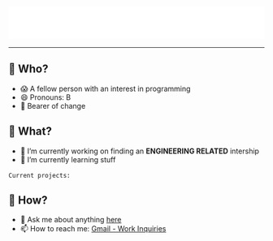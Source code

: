<!--
**bulageidei/bulageidei** is a ✨ _special_ ✨ repository because its `README.md` (this file) appears on your GitHub profile.
-->

<div align="center">
    <img src="heading.svg" width="auto" height="auto" alt="greetings">
</div>

<hr>

<h2> 🥸 Who? </h2>

- 😱 A fellow person with an interest in programming
- 😄 Pronouns: B
- 🙊 Bearer of change

<h2> 🙈 What? </h2>

- 🔭 I’m currently working on finding an **ENGINEERING RELATED** intership
- 🌱 I’m currently learning stuff

```
Current projects:

```

<h2> 🙈 How? </h2>

- 💬 Ask me about anything [here](https://google.com)
- 📫 How to reach me: [Gmail - Work Inquiries](mailto:bobbysun.150801@gmail.com)
